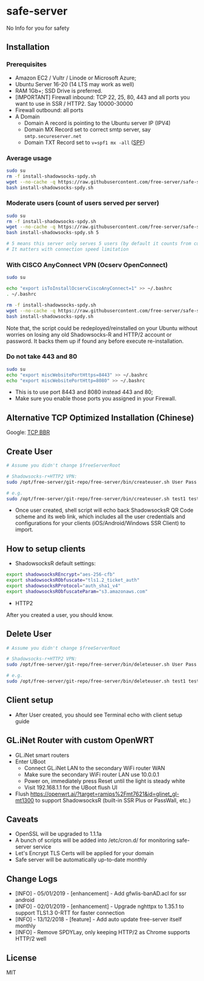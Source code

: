 # safe-server

No Info for you for safety

## Installation

### Prerequisites

* Amazon EC2 / Vultr / Linode or Microsoft Azure;
* Ubuntu Server 16-20 (14 LTS may work as well)
* RAM 1Gb+; SSD Drive is preferred.
* [IMPORTANT] Firewall inbound: TCP 22, 25, 80, 443 and all ports you want to use in SSR / HTTP2. Say 10000-30000
* Firewall outbound: all ports
* A Domain 
  - Domain A record is pointing to the Ubuntu server IP (IPV4)
  - Domain MX Record set to correct smtp server, say `smtp.secureserver.net`
  - Domain TXT Record set to `v=spf1 mx -all` ([SPF](https://hk.godaddy.com/en/help/add-an-spf-record-19218))

### Average usage

```bash
sudo su
rm -f install-shadowsocks-spdy.sh
wget --no-cache -q https://raw.githubusercontent.com/free-server/safe-server/master/install-shadowsocks-spdy.sh
bash install-shadowsocks-spdy.sh
```

### Moderate users (count of users served per server)

```bash
sudo su
rm -f install-shadowsocks-spdy.sh
wget --no-cache -q https://raw.githubusercontent.com/free-server/safe-server/master/install-shadowsocks-spdy.sh
bash install-shadowsocks-spdy.sh 5

# 5 means this server only serves 5 users (by default it counts from current user list)
# It matters with connection speed limitation
```

### With CISCO AnyConnect VPN (Ocserv OpenConnect)

```bash
sudo su

echo "export isToInstallOcservCiscoAnyConnect=1" >> ~/.bashrc
. ~/.bashrc

rm -f install-shadowsocks-spdy.sh
wget --no-cache -q https://raw.githubusercontent.com/free-server/safe-server/master/install-shadowsocks-spdy.sh
bash install-shadowsocks-spdy.sh
```

Note that, the script could be redeployed/reinstalled on your Ubuntu without worries on losing any old Shadowsocks-R and HTTP/2 account or password.
It backs them up if found any before execute re-installation.

### Do not take 443 and 80
```bash
sudo su
echo "export miscWebsitePortHttps=8443" >> ~/.bashrc
echo "export miscWebsitePortHttp=8080" >> ~/.bashrc
```
 - This is to use port 8443 and 8080 instead 443 and 80;
- Make sure you enable those ports you assigned in your Firewall.

## Alternative TCP Optimized Installation (Chinese)
Google: [TCP BBR](https://doub.io/wlzy-16/)

## Create User

```bash
# Assume you didn't change $freeServerRoot

# Shadowsocks-r+HTTP2 VPN:
sudo /opt/free-server/git-repo/free-server/bin/createuser.sh User Pass ShadowsocksRPort HTTP2Port EmailAddress

# e.g.
sudo /opt/free-server/git-repo/free-server/bin/createuser.sh test1 test123 10000 10401 SOME_SOME_USER@qq.com

```

* Once user created, shell script will echo back ShadowsocksR QR Code scheme and its web link,
which includes all the user credentials and configurations for your clients (iOS/Android/Windows SSR Client) to import.

## How to setup clients

* ShadowsocksR default settings:

```bash
export shadowsocksREncrypt="aes-256-cfb"
export shadowsocksRObfuscate="tls1.2_ticket_auth"
export shadowsocksRProtocol="auth_sha1_v4"
export shadowsocksRObfuscateParam="s3.amazonaws.com"
```

* HTTP2

After you created a user, you should know.

## Delete User

```bash
# Assume you didn't change $freeServerRoot

# Shadowsocks-r+HTTP2 VPN:
sudo /opt/free-server/git-repo/free-server/bin/deleteuser.sh User Pass ShadowsocksRPort HTTP2Port SOME_SOME_USER@qq.com

# e.g.
sudo /opt/free-server/git-repo/free-server/bin/deleteuser.sh test1 test123 10000 10401 SOME_SOME_USER@qq.com

```

## Client setup

* After User created, you should see Terminal echo with client setup guide

## GL.iNet Router with custom OpenWRT 
* GL.iNet smart routers
* Enter UBoot 
  * Connect GL.iNet LAN to the secondary WiFi router WAN
  * Make sure the secondary WiFi router LAN use 10.0.0.1
  * Power on, immediately press Reset until the light is steady white
  * Visit 192.168.1.1 for the UBoot flush UI
* Flush https://openwrt.ai/?target=ramips%2Fmt7621&id=glinet_gl-mt1300 to support ShadowsocksR (built-in SSR Plus or PassWall, etc.)


## Caveats

* OpenSSL will be upgraded to 1.1.1a
* A bunch of scripts will be added into /etc/cron.d/ for monitoring safe-server service
* Let's Encrypt TLS Certs will be applied for your domain
* Safe server will be automatically up-to-date monthly

## Change Logs

* [INFO] - 05/01/2019 - [enhancement] - Add gfwlis-banAD.acl for ssr android
* [INFO] - 02/01/2019 - [enhancement] - Upgrade nghttpx to 1.35.1 to support TLS1.3 0-RTT for faster connection
* [INFO] - 13/12/2018 - [feature] - Add auto update free-server itself monthly
* [INFO] - Remove SPDYLay, only keeping HTTP/2 as Chrome supports HTTP/2 well

## License

MIT
